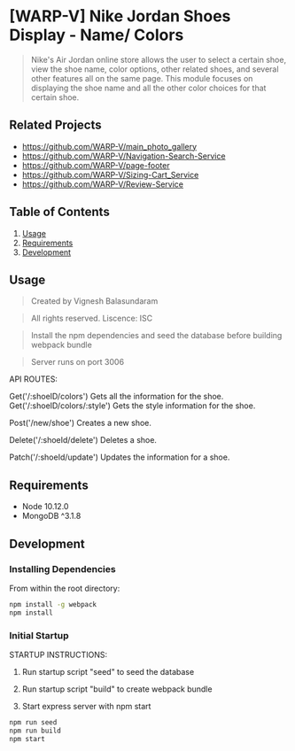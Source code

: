 # [WARP-V] Nike Jordan Shoes Display - Name/ Colors

> Nike's Air Jordan online store allows the user to select a certain shoe, view the shoe name, color options, other related shoes, and several other features all on the same page. This module focuses on displaying the shoe name and all the other color choices for that certain shoe.

## Related Projects

  - https://github.com/WARP-V/main_photo_gallery
  - https://github.com/WARP-V/Navigation-Search-Service
  - https://github.com/WARP-V/page-footer
  - https://github.com/WARP-V/Sizing-Cart_Service
  - https://github.com/WARP-V/Review-Service

## Table of Contents

1. [Usage](#Usage)
1. [Requirements](#requirements)
1. [Development](#development)

## Usage

> Created by Vignesh Balasundaram

> All rights reserved. Liscence: ISC

> Install the npm dependencies and seed the database before building webpack bundle

> Server runs on port 3006

API ROUTES:

Get('/:shoeID/colors') Gets all the information for the shoe.
Get('/:shoeID/colors/:style') Gets the style information for the shoe.

Post('/new/shoe') Creates a new shoe.

Delete('/:shoeId/delete') Deletes a shoe.

Patch('/:shoeId/update') Updates the information for a shoe.

## Requirements

- Node 10.12.0
- MongoDB ^3.1.8

## Development

### Installing Dependencies

From within the root directory:

```sh
npm install -g webpack
npm install
```

### Initial Startup

STARTUP INSTRUCTIONS:

1. Run startup script "seed" to seed the database

2. Run startup script "build" to create webpack bundle

3. Start express server with npm start


```sh
npm run seed
npm run build
npm start
```
